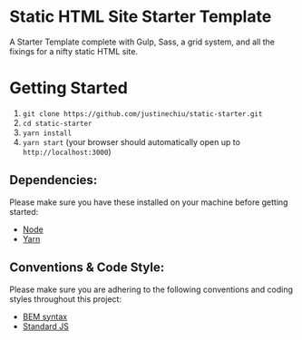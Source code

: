 # Static HTML Site Starter Template

A Starter Template complete with Gulp, Sass, a grid system, and all the fixings for a nifty static HTML site.

# Getting Started

1. `git clone https://github.com/justinechiu/static-starter.git`
1. `cd static-starter`
1. `yarn install`
1. `yarn start` (your browser should automatically open up to `http://localhost:3000`)

## Dependencies:

Please make sure you have these installed on your machine before getting started:

- [Node](https://nodejs.org/en/)
- [Yarn](https://yarnpkg.com/en/)

## Conventions & Code Style:

Please make sure you are adhering to the following conventions and coding styles throughout this project:

- [BEM syntax](https://csswizardry.com/2013/01/mindbemding-getting-your-head-round-bem-syntax/)
- [Standard JS](https://standardjs.com/)